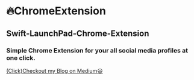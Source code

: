 # :fire:ChromeExtension
## Swift-LaunchPad-Chrome-Extension
### Simple Chrome Extension for your all social media profiles at one click.

[(Click)Checkout my Blog on Medium:smiley:](https://medium.com/@ahdev2020/how-to-create-a-chrome-extension-within-10-15-minutes-7971e5a7e939)
